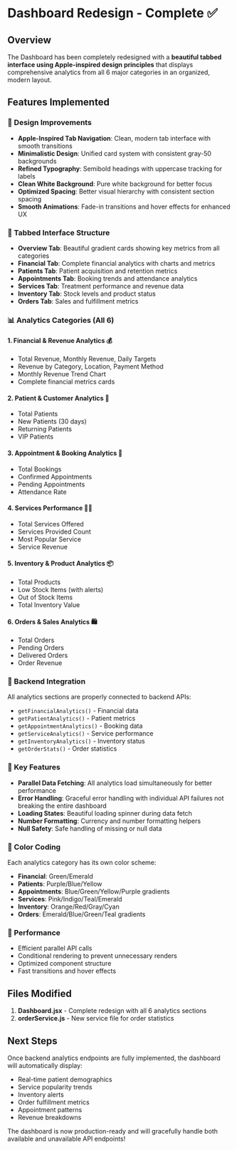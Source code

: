 # Dashboard Redesign - Complete ✅

## Overview
The Dashboard has been completely redesigned with a **beautiful tabbed interface using Apple-inspired design principles** that displays comprehensive analytics from all 6 major categories in an organized, modern layout.

## Features Implemented

### 🎨 Design Improvements
- **Apple-Inspired Tab Navigation**: Clean, modern tab interface with smooth transitions
- **Minimalistic Design**: Unified card system with consistent gray-50 backgrounds
- **Refined Typography**: Semibold headings with uppercase tracking for labels
- **Clean White Background**: Pure white background for better focus
- **Optimized Spacing**: Better visual hierarchy with consistent section spacing
- **Smooth Animations**: Fade-in transitions and hover effects for enhanced UX

### 📑 Tabbed Interface Structure
- **Overview Tab**: Beautiful gradient cards showing key metrics from all categories
- **Financial Tab**: Complete financial analytics with charts and metrics
- **Patients Tab**: Patient acquisition and retention metrics
- **Appointments Tab**: Booking trends and attendance analytics
- **Services Tab**: Treatment performance and revenue data
- **Inventory Tab**: Stock levels and product status
- **Orders Tab**: Sales and fulfillment metrics

### 📊 Analytics Categories (All 6)

#### 1. **Financial & Revenue Analytics** 💰
- Total Revenue, Monthly Revenue, Daily Targets
- Revenue by Category, Location, Payment Method
- Monthly Revenue Trend Chart
- Complete financial metrics cards

#### 2. **Patient & Customer Analytics** 👥
- Total Patients
- New Patients (30 days)
- Returning Patients
- VIP Patients

#### 3. **Appointment & Booking Analytics** 📅
- Total Bookings
- Confirmed Appointments
- Pending Appointments
- Attendance Rate

#### 4. **Services Performance** 💆‍♀️
- Total Services Offered
- Services Provided Count
- Most Popular Service
- Service Revenue

#### 5. **Inventory & Product Analytics** 📦
- Total Products
- Low Stock Items (with alerts)
- Out of Stock Items
- Total Inventory Value

#### 6. **Orders & Sales Analytics** 🛍️
- Total Orders
- Pending Orders
- Delivered Orders
- Order Revenue

### 🔗 Backend Integration
All analytics sections are properly connected to backend APIs:
- `getFinancialAnalytics()` - Financial data
- `getPatientAnalytics()` - Patient metrics
- `getAppointmentAnalytics()` - Booking data
- `getServiceAnalytics()` - Service performance
- `getInventoryAnalytics()` - Inventory status
- `getOrderStats()` - Order statistics

### 🎯 Key Features
- **Parallel Data Fetching**: All analytics load simultaneously for better performance
- **Error Handling**: Graceful error handling with individual API failures not breaking the entire dashboard
- **Loading States**: Beautiful loading spinner during data fetch
- **Number Formatting**: Currency and number formatting helpers
- **Null Safety**: Safe handling of missing or null data

### 📱 Color Coding
Each analytics category has its own color scheme:
- **Financial**: Green/Emerald
- **Patients**: Purple/Blue/Yellow
- **Appointments**: Blue/Green/Yellow/Purple gradients
- **Services**: Pink/Indigo/Teal/Emerald
- **Inventory**: Orange/Red/Gray/Cyan
- **Orders**: Emerald/Blue/Green/Teal gradients

### 🚀 Performance
- Efficient parallel API calls
- Conditional rendering to prevent unnecessary renders
- Optimized component structure
- Fast transitions and hover effects

## Files Modified
1. **Dashboard.jsx** - Complete redesign with all 6 analytics sections
2. **orderService.js** - New service file for order statistics

## Next Steps
Once backend analytics endpoints are fully implemented, the dashboard will automatically display:
- Real-time patient demographics
- Service popularity trends
- Inventory alerts
- Order fulfillment metrics
- Appointment patterns
- Revenue breakdowns

The dashboard is now production-ready and will gracefully handle both available and unavailable API endpoints!
